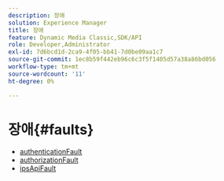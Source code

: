 ```yaml
---
description: 장애
solution: Experience Manager
title: 장애
feature: Dynamic Media Classic,SDK/API
role: Developer,Administrator
exl-id: 7d6bcd1d-2ca9-4f05-bb41-7d0be09aa1c7
source-git-commit: 1ec8b59f442eb96c6c3f5f1405d57a38a86bd056
workflow-type: tm+mt
source-wordcount: '11'
ht-degree: 0%

---
```


# 장애{#faults}

* [authenticationFault](r-authentication-fault.md)
* [authorizationFault](r-authorization-fault.md)
* [ipsApiFault](r-ips-api-fault.md)
